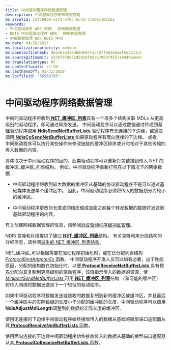 ```yaml
---
title: 中间驱动程序网络数据管理
description: 中间驱动程序网络数据管理
ms.assetid: 12f708b9-32f2-470c-bc4d-7c1b0c1012b1
keywords:
- 中间驱动程序 WDK 网络、 网络数据管理
- NDIS 中间层驱动程序 WDK、 网络数据管理
- 网络数据管理 WDK NDIS 中间
ms.date: 04/20/2017
ms.localizationpriority: medium
ms.openlocfilehash: dbe36a437adb9db84fcc7dff9656baef6aa2113c
ms.sourcegitcommit: a33b7978e22d5bb9f65ca7056f955319049a2e4c
ms.translationtype: MT
ms.contentlocale: zh-CN
ms.lasthandoff: 01/31/2019
ms.locfileid: "56568793"
---
```

# <a name="intermediate-driver-network-data-management"></a>中间驱动程序网络数据管理





中间的驱动程序将收到[ **NET\_缓冲区\_列表**](https://msdn.microsoft.com/library/windows/hardware/ff568388)具有一个或多个结构关联 MDLs 从更高级别的驱动程序，即可通过网络发送。 中间驱动程序可以通过数据通过传递到基础驱动程序调用[ **NdisSendNetBufferLists** ](https://msdn.microsoft.com/library/windows/hardware/ff564535)驱动程序有无连接的下边缘，或通过调用[ **NdisCoSendNetBufferLists** ](https://msdn.microsoft.com/library/windows/hardware/ff561728)如果驱动程序有面向连接的下边缘。 或者，中间驱动程序可以执行某些操作来修改链接的缓冲区排序或计时相对于其他传输的传入数据的内容。

具体取决于中间驱动程序的目的，此类驱动程序可以重新打包链接到传入 NET 的缓冲区\_缓冲区\_列表结构。 例如，中间驱动程序重新打包在以下情况下的网络数据：

-   中间驱动程序将收到较大数据的缓冲区从基础的协议驱动程序不是可以通过基础媒体发送单个缓冲区中。 因此，中间驱动程序必须将传入的数据划分为较小的缓冲区。

-   中间驱动程序更改的长度或网络压缩或加密之前每个转发数据的数据将发送到基础驱动程序的内容。

有关创建网络数据管理的信息，请参阅[协议驱动程序缓冲区管理](protocol-driver-buffer-management.md)。

NDIS 克隆和片段提供了接口[ **NET\_缓冲区\_列表**](https://msdn.microsoft.com/library/windows/hardware/ff568388)结构。 有关克隆和来分段结构的详细信息，请参阅[派生的 NET\_缓冲区\_列表结构](derived-net-buffer-list-structures.md)。

NET\_缓冲区\_可以根据需要在驱动程序初始化时，或在已分配列表结构[ *ProtocolBindAdapterEx* ](https://msdn.microsoft.com/library/windows/hardware/ff570220)函数。 中间驱动程序开发人员可以如有必要，出于性能原因，分配的结构数在初始化时，以便[ **ProtocolReceiveNetBufferLists** ](https://msdn.microsoft.com/library/windows/hardware/ff570267)具有预先分配向其复制到更高级别的驱动程序，该值指示传入的数据的资源，使[ *MiniportSendNetBufferLists* ](https://msdn.microsoft.com/library/windows/hardware/ff559440)可用[ **NET\_缓冲区\_列表**](https://msdn.microsoft.com/library/windows/hardware/ff568388)结构 （和可能的缓冲区） 将传入网络将数据发送到下一个较低的驱动程序。

如果中间驱动程序将数据发送或接收的数据复制到新的缓冲区或缓冲区，并且最后一个缓冲区中的实际数据的长度小于分配的缓冲区的长度，中间驱动程序可以调用**NdisAdjustMdlLength**调整到的数据的实际长度的缓冲区。

使用无连接的下边缘中间驱动程序始终接收传入的数据从基础的微型端口适配器从其[ **ProtocolReceiveNetBufferLists** ](https://msdn.microsoft.com/library/windows/hardware/ff570267)函数。

使用面向连接的下边缘中间驱动程序始终接收传入的数据从基础的微型端口适配器从其[ **ProtocolCoReceiveNetBufferLists** ](https://msdn.microsoft.com/library/windows/hardware/ff570256)函数。

 

 





